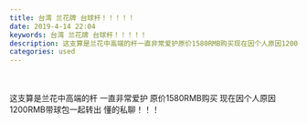 ```yaml
---
title: 台湾 兰花牌 台球杆！！！！！
date: 2019-4-14 22:04
keywords: 台湾 兰花牌 台球杆！！！！！
description: 这支算是兰花中高端的杆一直非常爱护原价1580RMB购买现在因个人原因1200RMB带球包一起转出懂的私聊！！！
categories: used
---
```

<td class="t_f" id="postmessage_3498840">

<br/>
<br/>
这支算是兰花中高端的杆 一直非常爱护 原价1580RMB购买 现在因个人原因1200RMB带球包一起转出 懂的私聊！！！<br/>
</td>
